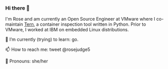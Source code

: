 ### Hi there 👋

I'm Rose and am currently an Open Source Engineer at VMware where I co-maintain [Tern](https://github.com/tern-tools/tern), a container inspection tool written in Python. Prior to VMware, I worked at IBM on embedded Linux distributions.

🌱 I’m currently (trying) to learn: go.

📫 How to reach me: tweet @rosejudge5

👯 Pronouns: she/her

<!--
**rnjudge/rnjudge** is a ✨ _special_ ✨ repository because its `README.md` (this file) appears on your GitHub profile.

Here are some ideas to get you started:

- 🔭 I’m currently working on ...
- 🌱 I’m currently learning ...
-  I’m looking to collaborate on ...
- 🤔 I’m looking for help with ...
- 💬 Ask me about ...
-  ...
- 😄 Pronouns: ...
- 
-->
